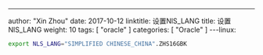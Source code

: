 ---
author: "Xin Zhou"
date: 2017-10-12
linktitle: 设置NlS_LANG
title: 设置NlS_LANG
weight: 10
tags: [
    "oracle"
]
categories: [
    "Oracle"
]
---linux:  

```bash
export NLS_LANG="SIMPLIFIED CHINESE_CHINA".ZHS16GBK

```
